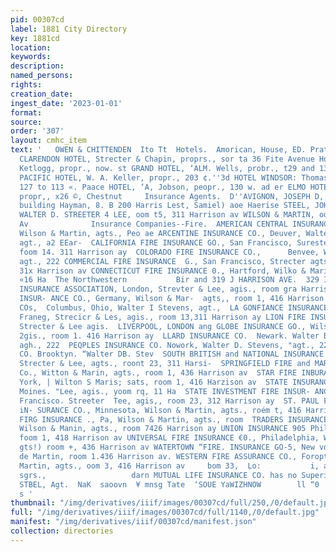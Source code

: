 ```yaml
---
pid: 00307cd
label: 1881 City Directory
key: 1881cd
location: 
keywords: 
description: 
named_persons: 
rights: 
creation_date: 
ingest_date: '2023-01-01'
format: 
source: 
order: '307'
layout: cmhc_item
text: '   OWEN & CHITTENDEN  Ito Tt  Hotels.  Amorican, House, ED. Prat, propr., Pine
  CLARENDON HOTEL, Strecter & Chapin, proprs., sor ta 36 Fite Avenue Hotel, A. H.
  Ketlogg, propr., now. st GRAND HOTEL, ‘ALM. Wells, probr., t29 and 131. Chest GRAND
  PACIFIC HOTEL, W. A. Keller, propr., 203 ¢.''3d HOTEL WINDSOR: Thomas Kendrick,''propr,
  127 to 113 «. Paace HOTEL, ‘A, Jobson, peopr., 130 w. ad er ELMO HOTEL, J. Morrisey,
  propr,, x26 ©, Chestnut     Insurance Agents.  D''AVIGNON, JOSEPH D,, room 4+ Posto:
  building Hayman, 8. B 200 Harris Lest, Samiel) aoe Haerise STEEL, JOHN, STEVENS,
  WALTER D. STREETER 4 LEE, oom t5, 311 Harrison av WILSON & MARTIN, oom t, 418 Harsison
  Av              Insurance Companies--Fire.  AMERICAN CENTRAL INSURANCE St Louis,
  Wilson & Martin, agts., Peo ae ARCENTINE INSURANCE CO., Deuver, Walter D. Stevens,
  agt., a2 EEar-  CALIFORNIA FIRE INSURANCE GO., San Francisco, Surester & Lee, agis,,
  foom 14. 311 Harrison ay  COLORADO FIRE INSURANCE CO.,      Benvee, Walter D. Stevens,
  agt., 222 COMMERCIAL FIRE INSURANCE  G., San Francisco, Strecter agts,y room 14,
  31x Harrison av CONNECTICUT FIRE INSURANCE 0., Hartford, Wilko & Marin, agis., room''s,
  «16 Ha  The Northwestern           Bir and 319 J HARRISON AVE.  329 INS     FIRE
  INSURANCE ASSOCIATION, London, Strevter & Lee, agis., room gra Harrison av  HAMBURG-MAGDEBURO
  INSUR- ANCE CO., Germany, Wilson & Mar-  agts,, room 1, 416 Harrison ay  HOME INSURANCE
  COs,  Columbus, Ohio, Walter I Stevens, agt.,  LA GONFIANCE INSURANCE CO.,        Paris,
  Franeg, Strecicr & Les, agis., room 13,311 Harrison ay LION FIRE INSURANCE CO.          Tongon,
  Strecter & Lee agis.  LIVERPOOL, LONDON ang GLOBE INSURANCE GO., Wilson & Martin
  2gis., room 1. 416 Harrison ay  LLARD INSURANCE CO.  Newark. Walter BD. Stevens
  agh., 222  PEQPLES INSURANCE CO. Nowork, Walter D. Stevens, "agt., 222  PHENIX INSURANDE.
  CO. Brooktyn. “Walter DB. Stev  SOUTH BRITISH and NATIONAL INSURANCE CO., New Zealand.
  Strecter & Lee, agts., roont 23, 311 Harsi-  SPRINGFIELD FIRE and MARINE INSURANCE
  Co., Witton & Marin, agts., room 1, 436 Harrison av  STAR FIRE INBURANGE CO., New
  York, | Wilton S Maris; sats, room 1, 416 Harzison av  STATE INSURANCE CO., Des’
  Moines. "Lee, agis., yoom rq, 11 Ha  STATE INVESTMENT FIRE INSUR- ANCE GO., San
  Francisco. Streeter  Tee, agis,, room 23, 312 Harrison ay  ST. PAUL FIRE and MARINE
  iN- SURANCE CO., Minnesota, Wilson & Martin, agts., roém t, 416 Harrison av  SUSQUEHANNA
  FIRG INSURANCE ., Pa, Wilson & Martin, agts., room  TRADERS INSURANCE CO., Chicsgg,
  Wilson & Manin, agts., room 7426 Harrison ay UNION INSURANCE 905 Philadelphia, Wilson
  foom 1, 418 Harrison av UNIVERSAL FIRE INSURANCE €0., Philadelphia, Wilson = Martin,
  gts!) room +, 436 Harrison av WATERTOWN “FIRE. INSURANCE GO-5, New vork, Wilton
  de Martin, room 1.436 Harrison av. WESTERN FIRE ASSURANCE CO., Foropte, Wilton &
  Martin, agts., oom 3, 416 Harrison av     bom 33,  Lo:           i, agt., 220                          Slarin,
  sgrs.,                   darn MUTUAL LIFE INSURANCE CO. has no Superior in the World.  JOHN
  STBEL, Agt.  NaK  saoovn  ¥ mnsg Tate  ‘SOUE YaWIZHNOW        ll “0  DNIHSING OG
  s '
thumbnail: "/img/derivatives/iiif/images/00307cd/full/250,/0/default.jpg"
full: "/img/derivatives/iiif/images/00307cd/full/1140,/0/default.jpg"
manifest: "/img/derivatives/iiif/00307cd/manifest.json"
collection: directories
---
```

